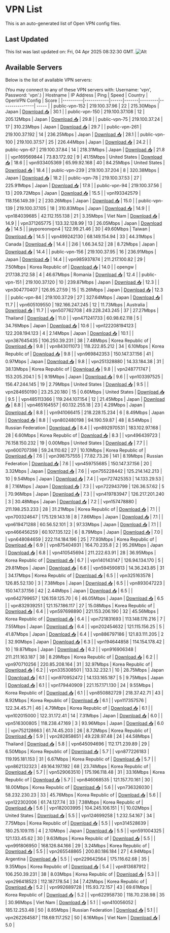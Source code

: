 # VPN List

This is an auto-generated list of Open VPN config files.

## Last Updated

This list was last updated on: Fri, 04 Apr 2025 08:32:30 GMT.
![Alt](https://repobeats.axiom.co/api/embed/186b98318ef1479477931607c1ad7d823f12451f.svg "Repobeats analytics image")

## Available Servers

Below is the list of available VPN servers:

(You may connect to any of these VPN servers with: Username: 'vpn', Password: 'vpn'.)
| Hostname | IP Address | Ping | Speed | Country | OpenVPN Config | Score |
|----------|------------|------|-------|---------|----------------| ----- |
| public-vpn-152 | 219.100.37.96 | 22 | 215.30Mbps | Japan | [Download 📥](./configs/server_0_JP.ovpn) | 30.1 |
| public-vpn-150 | 219.100.37.108 | 12 | 205.12Mbps | Japan | [Download 📥](./configs/server_1_JP.ovpn) | 29.8 |
| public-vpn-75 | 219.100.37.24 | 17 | 310.23Mbps | Japan | [Download 📥](./configs/server_2_JP.ovpn) | 29.7 |
| public-vpn-261 | 219.100.37.192 | 14 | 236.25Mbps | Japan | [Download 📥](./configs/server_3_JP.ovpn) | 28.1 |
| public-vpn-100 | 219.100.37.57 | 25 | 226.44Mbps | Japan | [Download 📥](./configs/server_4_JP.ovpn) | 24.2 |
| public-vpn-67 | 219.100.37.84 | 14 | 218.31Mbps | Japan | [Download 📥](./configs/server_5_JP.ovpn) | 21.8 |
| vpn169569844 | 73.83.172.92 | 9 | 41.15Mbps | United States | [Download 📥](./configs/server_6_US.ovpn) | 18.6 |
| vpn933405369 | 65.99.92.168 | 40 | 84.25Mbps | United States | [Download 📥](./configs/server_7_US.ovpn) | 18.4 |
| public-vpn-239 | 219.100.37.204 | 8 | 320.38Mbps | Japan | [Download 📥](./configs/server_8_JP.ovpn) | 18.2 |
| public-vpn-78 | 219.100.37.53 | 27 | 225.91Mbps | Japan | [Download 📥](./configs/server_9_JP.ovpn) | 17.8 |
| public-vpn-94 | 219.100.37.56 | 13 | 209.72Mbps | Japan | [Download 📥](./configs/server_10_JP.ovpn) | 15.5 |
| vpn193342579 | 118.156.149.39 | 2 | 230.26Mbps | Japan | [Download 📥](./configs/server_11_JP.ovpn) | 15.0 |
| public-vpn-139 | 219.100.37.105 | 18 | 310.83Mbps | Japan | [Download 📥](./configs/server_12_JP.ovpn) | 14.9 |
| vpn184039685 | 42.112.155.138 | 21 | 3.35Mbps | Viet Nam | [Download 📥](./configs/server_13_VN.ovpn) | 14.9 |
| vpn371265775 | 133.32.128.99 | 13 | 26.05Mbps | Japan | [Download 📥](./configs/server_14_JP.ovpn) | 14.5 |
| jayporeonvpn4 | 122.99.21.46 | 30 | 49.60Mbps | Taiwan | [Download 📥](./configs/server_15_TW.ovpn) | 14.5 |
| vpn499242130 | 68.149.154.94 | 33 | 44.31Mbps | Canada | [Download 📥](./configs/server_16_CA.ovpn) | 14.4 |
| 2i6 | 1.66.34.52 | 28 | 8.72Mbps | Japan | [Download 📥](./configs/server_17_JP.ovpn) | 14.4 |
| public-vpn-156 | 219.100.37.95 | 16 | 236.91Mbps | Japan | [Download 📥](./configs/server_18_JP.ovpn) | 14.4 |
| vpn985937874 | 211.217.100.82 | 29 | 7.50Mbps | Korea Republic of | [Download 📥](./configs/server_19_KR.ovpn) | 14.0 |
| opengw | 217.138.212.58 | 4 | 46.67Mbps | Romania | [Download 📥](./configs/server_20_RO.ovpn) | 12.4 |
| public-vpn-151 | 219.100.37.120 | 10 | 239.87Mbps | Japan | [Download 📥](./configs/server_21_JP.ovpn) | 12.3 |
| vpn304770407 | 126.95.27.59 | 15 | 15.26Mbps | Japan | [Download 📥](./configs/server_22_JP.ovpn) | 12.3 |
| public-vpn-84 | 219.100.37.29 | 27 | 327.64Mbps | Japan | [Download 📥](./configs/server_23_JP.ovpn) | 11.7 |
| vpn605109550 | 192.166.247.245 | 12 | 11.73Mbps | Australia | [Download 📥](./configs/server_24_AU.ovpn) | 11.7 |
| vpn507762708 | 49.228.243.245 | 37 | 27.27Mbps | Thailand | [Download 📥](./configs/server_25_TH.ovpn) | 11.0 |
| vpn471241733 | 60.98.62.118 | 5 | 34.76Mbps | Japan | [Download 📥](./configs/server_26_JP.ovpn) | 10.6 |
| vpn122208194123 | 122.208.194.123 | 4 | 2.14Mbps | Japan | [Download 📥](./configs/server_27_JP.ovpn) | 10.1 |
| vpn387645435 | 106.250.39.231 | 38 | 7.48Mbps | Korea Republic of | [Download 📥](./configs/server_28_KR.ovpn) | 9.8 |
| vpn843011073 | 118.222.85.212 | 34 | 6.10Mbps | Korea Republic of | [Download 📥](./configs/server_29_KR.ovpn) | 9.8 |
| vpn969842353 | 150.147.37.156 | 41 | 0.97Mbps | Japan | [Download 📥](./configs/server_30_JP.ovpn) | 9.8 |
| vpn251328880 | 14.33.184.38 | 31 | 38.13Mbps | Korea Republic of | [Download 📥](./configs/server_31_KR.ovpn) | 9.8 |
| vpn248771747 | 153.205.204.1 | 5 | 9.19Mbps | Japan | [Download 📥](./configs/server_32_JP.ovpn) | 9.6 |
| vpn103397525 | 156.47.244.145 | 19 | 2.79Mbps | United States | [Download 📥](./configs/server_33_US.ovpn) | 9.5 |
| vpn284650190 | 23.25.20.180 | 15 | 0.60Mbps | United States | [Download 📥](./configs/server_34_US.ovpn) | 9.5 |
| vpn485113366 | 119.244.107.154 | 12 | 21.45Mbps | Japan | [Download 📥](./configs/server_35_JP.ovpn) | 8.8 |
| vpn465164557 | 60.132.255.18 | 23 | 4.29Mbps | Japan | [Download 📥](./configs/server_36_JP.ovpn) | 8.8 |
| vpn941066415 | 218.228.15.234 | 6 | 8.49Mbps | Japan | [Download 📥](./configs/server_37_JP.ovpn) | 8.8 |
| vpn802480198 | 94.190.59.87 | 48 | 8.54Mbps | Russian Federation | [Download 📥](./configs/server_38_RU.ovpn) | 8.4 |
| vpn892970531 | 183.102.97.168 | 28 | 6.60Mbps | Korea Republic of | [Download 📥](./configs/server_39_KR.ovpn) | 8.3 |
| vpn496439723 | 76.158.150.232 | 19 | 0.00Mbps | United States | [Download 📥](./configs/server_40_US.ovpn) | 7.7 |
| vpn600707398 | 59.24.110.62 | 27 | 10.10Mbps | Korea Republic of | [Download 📥](./configs/server_41_KR.ovpn) | 7.6 |
| vpn398757555 | 77.82.73.26 | 141 | 8.19Mbps | Russian Federation | [Download 📥](./configs/server_42_RU.ovpn) | 7.6 |
| vpn459755685 | 150.147.37.156 | 20 | 3.32Mbps | Japan | [Download 📥](./configs/server_43_JP.ovpn) | 7.6 |
| vpn755228442 | 125.214.142.213 | 10 | 9.54Mbps | Japan | [Download 📥](./configs/server_44_JP.ovpn) | 7.4 |
| vpn727425353 | 14.133.29.53 | 8 | 7.16Mbps | Japan | [Download 📥](./configs/server_45_JP.ovpn) | 7.3 |
| vpn722943799 | 126.36.57.62 | 5 | 70.96Mbps | Japan | [Download 📥](./configs/server_46_JP.ovpn) | 7.3 |
| vpn419783947 | 126.217.201.240 | 3 | 30.48Mbps | Japan | [Download 📥](./configs/server_47_JP.ovpn) | 7.2 |
| vpn157478880 | 211.198.253.233 | 28 | 31.21Mbps | Korea Republic of | [Download 📥](./configs/server_48_KR.ovpn) | 7.1 |
| vpn700324647 | 175.129.143.18 | 8 | 7.86Mbps | Japan | [Download 📥](./configs/server_49_JP.ovpn) | 7.1 |
| vpn619471288 | 60.56.52.101 | 3 | 97.33Mbps | Japan | [Download 📥](./configs/server_50_JP.ovpn) | 7.1 |
| vpn466456259 | 60.107.135.122 | 6 | 8.79Mbps | Japan | [Download 📥](./configs/server_51_JP.ovpn) | 7.0 |
| vpn648084659 | 222.114.184.196 | 25 | 77.93Mbps | Korea Republic of | [Download 📥](./configs/server_52_KR.ovpn) | 6.9 |
| vpn875404931 | 164.70.235.8 | 2 | 95.26Mbps | Japan | [Download 📥](./configs/server_53_JP.ovpn) | 6.8 |
| vpn410545694 | 211.222.63.91 | 28 | 36.95Mbps | Korea Republic of | [Download 📥](./configs/server_54_KR.ovpn) | 6.7 |
| vpn140143147 | 126.94.134.170 | 5 | 29.81Mbps | Japan | [Download 📥](./configs/server_55_JP.ovpn) | 6.6 |
| vpn594590813 | 14.36.243.85 | 31 | 34.17Mbps | Korea Republic of | [Download 📥](./configs/server_56_KR.ovpn) | 6.5 |
| vpn325163578 | 126.85.52.130 | 3 | 7.38Mbps | Japan | [Download 📥](./configs/server_57_JP.ovpn) | 6.5 |
| vpn893047223 | 150.147.37.156 | 42 | 2.44Mbps | Japan | [Download 📥](./configs/server_58_JP.ovpn) | 6.5 |
| vpn642799657 | 126.159.125.70 | 6 | 46.05Mbps | Japan | [Download 📥](./configs/server_59_JP.ovpn) | 6.5 |
| vpn832939251 | 121.157.186.117 | 27 | 15.08Mbps | Korea Republic of | [Download 📥](./configs/server_60_KR.ovpn) | 6.4 |
| vpn597698890 | 221.153.206.190 | 32 | 45.56Mbps | Korea Republic of | [Download 📥](./configs/server_61_KR.ovpn) | 6.4 |
| vpn721831693 | 113.148.176.216 | 7 | 7.55Mbps | Japan | [Download 📥](./configs/server_62_JP.ovpn) | 6.4 |
| vpn202454632 | 121.115.156.25 | 5 | 41.87Mbps | Japan | [Download 📥](./configs/server_63_JP.ovpn) | 6.4 |
| vpn886797186 | 121.83.111.205 | 2 | 32.90Mbps | Japan | [Download 📥](./configs/server_64_JP.ovpn) | 6.3 |
| vpn194644858 | 114.154.178.42 | 10 | 19.87Mbps | Japan | [Download 📥](./configs/server_65_JP.ovpn) | 6.2 |
| vpn916906348 | 211.211.163.187 | 38 | 8.29Mbps | Korea Republic of | [Download 📥](./configs/server_66_KR.ovpn) | 6.2 |
| vpn970710256 | 220.85.208.164 | 31 | 32.97Mbps | Korea Republic of | [Download 📥](./configs/server_67_KR.ovpn) | 6.2 |
| vpn335308501 | 133.32.232.1 | 10 | 28.75Mbps | Japan | [Download 📥](./configs/server_68_JP.ovpn) | 6.1 |
| vpn970952472 | 14.133.165.187 | 5 | 9.75Mbps | Japan | [Download 📥](./configs/server_69_JP.ovpn) | 6.1 |
| vpn179440909 | 221.157.171.130 | 24 | 9.55Mbps | Korea Republic of | [Download 📥](./configs/server_70_KR.ovpn) | 6.1 |
| vpn850882729 | 218.37.42.71 | 43 | 8.92Mbps | Korea Republic of | [Download 📥](./configs/server_71_KR.ovpn) | 6.1 |
| vpn117357576 | 122.34.45.71 | 46 | 4.79Mbps | Korea Republic of | [Download 📥](./configs/server_72_KR.ovpn) | 6.1 |
| vpn102015000 | 122.31.172.41 | 14 | 7.31Mbps | Japan | [Download 📥](./configs/server_73_JP.ovpn) | 6.0 |
| vpn516300805 | 118.238.47.169 | 3 | 93.96Mbps | Japan | [Download 📥](./configs/server_74_JP.ovpn) | 6.0 |
| vpn752128663 | 61.74.45.203 | 26 | 8.72Mbps | Korea Republic of | [Download 📥](./configs/server_75_KR.ovpn) | 5.9 |
| vpn282858651 | 49.228.97.48 | 24 | 44.58Mbps | Thailand | [Download 📥](./configs/server_76_TH.ovpn) | 5.8 |
| vpn645094696 | 112.171.239.89 | 29 | 6.50Mbps | Korea Republic of | [Download 📥](./configs/server_77_KR.ovpn) | 5.7 |
| vpn877226183 | 119.195.181.153 | 31 | 6.67Mbps | Korea Republic of | [Download 📥](./configs/server_78_KR.ovpn) | 5.7 |
| vpn862132323 | 49.164.197.192 | 68 | 23.74Mbps | Korea Republic of | [Download 📥](./configs/server_79_KR.ovpn) | 5.7 |
| vpn529063510 | 175.196.118.48 | 31 | 33.16Mbps | Korea Republic of | [Download 📥](./configs/server_80_KR.ovpn) | 5.7 |
| vpn846068535 | 121.157.70.161 | 30 | 18.00Mbps | Korea Republic of | [Download 📥](./configs/server_81_KR.ovpn) | 5.6 |
| vpn736326030 | 58.232.230.23 | 33 | 45.76Mbps | Korea Republic of | [Download 📥](./configs/server_82_KR.ovpn) | 5.6 |
| vpn122302006 | 61.74.127.74 | 33 | 7.38Mbps | Korea Republic of | [Download 📥](./configs/server_83_KR.ovpn) | 5.6 |
| vpn182003995 | 104.245.106.151 | 1 | 10.02Mbps | United States | [Download 📥](./configs/server_84_US.ovpn) | 5.5 |
| vpn124699258 | 1.232.54.167 | 34 | 7.75Mbps | Korea Republic of | [Download 📥](./configs/server_85_KR.ovpn) | 5.5 |
| vpn314528639 | 180.25.109.115 | 4 | 2.10Mbps | Japan | [Download 📥](./configs/server_86_JP.ovpn) | 5.5 |
| vpn591004325 | 121.133.45.62 | 30 | 9.63Mbps | Korea Republic of | [Download 📥](./configs/server_87_KR.ovpn) | 5.5 |
| vpn991806950 | 168.126.84.166 | 29 | 3.24Mbps | Korea Republic of | [Download 📥](./configs/server_88_KR.ovpn) | 5.5 |
| vpn265548865 | 200.80.186.184 | 27 | 4.94Mbps | Argentina | [Download 📥](./configs/server_89_AR.ovpn) | 5.5 |
| vpn229642564 | 175.116.62.68 | 35 | 9.35Mbps | Korea Republic of | [Download 📥](./configs/server_90_KR.ovpn) | 5.4 |
| vpn813687912 | 106.250.39.231 | 38 | 8.03Mbps | Korea Republic of | [Download 📥](./configs/server_91_KR.ovpn) | 5.3 |
| vpn296418523 | 112.187.178.54 | 34 | 7.42Mbps | Korea Republic of | [Download 📥](./configs/server_92_KR.ovpn) | 5.2 |
| vpn992689728 | 115.93.72.157 | 43 | 69.61Mbps | Korea Republic of | [Download 📥](./configs/server_93_KR.ovpn) | 5.2 |
| vpn622958730 | 118.70.238.98 | 35 | 30.96Mbps | Viet Nam | [Download 📥](./configs/server_94_VN.ovpn) | 5.1 |
| vpn410056052 | 185.12.253.48 | 50 | 8.85Mbps | Russian Federation | [Download 📥](./configs/server_95_RU.ovpn) | 5.1 |
| vpn262264587 | 118.69.117.252 | 50 | 6.16Mbps | Viet Nam | [Download 📥](./configs/server_96_VN.ovpn) | 5.0 |
